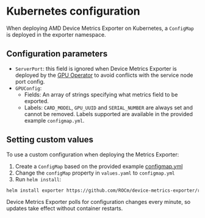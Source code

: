 # Kubernetes configuration

When deploying AMD Device Metrics Exporter on Kubernetes, a `ConfigMap` is deployed in the exporter namespace.

## Configuration parameters

- `ServerPort`: this field is ignored when Device Metrics Exporter is deployed by the [GPU Operator](https://dcgpu.docs.amd.com/projects/gpu-operator/en/latest/) to avoid conflicts with the service node port config.
- `GPUConfig`:
  - Fields: An array of strings specifying what metrics field to be exported.
  - Labels: `CARD_MODEL`, `GPU_UUID` and `SERIAL_NUMBER` are always set and cannot be removed. Labels supported are available in the provided example `configmap.yml`.

## Setting custom values

To use a custom configuration when deploying the Metrics Exporter:

1. Create a `ConfigMap` based on the provided example [configmap.yml](https://github.com/ROCm/device-metrics-exporter/blob/main/example/configmap.yaml)
2. Change the `configMap` property in `values.yaml` to `configmap.yml`
3. Run `helm install`:

```bash
helm install exporter https://github.com/ROCm/device-metrics-exporter/releases/download/v1.1.0/device-metrics-exporter-charts-v1.1.0.tgz -n metrics-exporter -f values.yaml --create-namespace
```

Device Metrics Exporter polls for configuration changes every minute, so updates take effect without container restarts.
